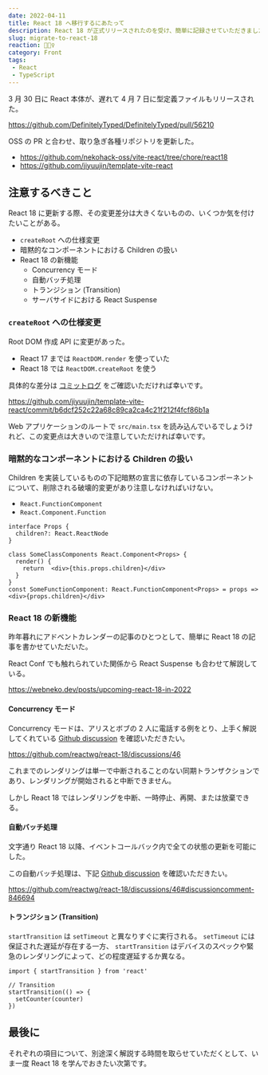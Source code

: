 ```yaml
---
date: 2022-04-11
title: React 18 へ移行するにあたって
description: React 18 が正式リリースされたのを受け、簡単に記録させていただきました。
slug: migrate-to-react-18
reaction: 👱🏻‍♀️
category: Front
tags: 
 - React
 - TypeScript
---
```


3 月 30 日に React 本体が、遅れて 4 月 7 日に型定義ファイルもリリースされた。

https://github.com/DefinitelyTyped/DefinitelyTyped/pull/56210

OSS の PR と合わせ、取り急ぎ各種リポジトリを更新した。

- https://github.com/nekohack-oss/vite-react/tree/chore/react18
- https://github.com/jiyuujin/template-vite-react

## 注意するべきこと

React 18 に更新する際、その変更差分は大きくないものの、いくつか気を付けたいことがある。

- `createRoot` への仕様変更
- 暗黙的なコンポーネントにおける Children の扱い
- React 18 の新機能
  - Concurrency モード
  - 自動バッチ処理
  - トランジション (Transition)
  - サーバサイドにおける React Suspense

### `createRoot` への仕様変更

Root DOM 作成 API に変更があった。

- React 17 までは `ReactDOM.render` を使っていた
- React 18 では `ReactDOM.createRoot` を使う

具体的な差分は [コミットログ](https://github.com/jiyuujin/template-vite-react/commit/b6dcf252c22a68c89ca2ca4c21f212f4fcf86b1a) をご確認いただければ幸いです。

https://github.com/jiyuujin/template-vite-react/commit/b6dcf252c22a68c89ca2ca4c21f212f4fcf86b1a

Web アプリケーションのルートで `src/main.tsx` を読み込んでいるでしょうけれど、この変更点は大きいので注意していただければ幸いです。

### 暗黙的なコンポーネントにおける Children の扱い

Children を実装しているものの下記暗黙の宣言に依存しているコンポーネントについて、削除される破壊的変更があり注意しなければいけない。

- `React.FunctionComponent`
- `React.Component.Function`

```tsx
interface Props {
  children?: React.ReactNode
}

class SomeClassComponents React.Component<Props> {
  render() {
    return  <div>{this.props.children}</div>
  }
}
const SomeFunctionComponent: React.FunctionComponent<Props> = props => <div>{props.children}</div>
```

### React 18 の新機能

昨年暮れにアドベントカレンダーの記事のひとつとして、簡単に React 18 の記事を書かせていただいた。

React Conf でも触れられていた関係から React Suspense も合わせて解説している。

https://webneko.dev/posts/upcoming-react-18-in-2022

#### Concurrency モード

Concurrency モードは、アリスとボブの 2 人に電話する例をとり、上手く解説してくれている [Github discussion](https://github.com/reactwg/react-18/discussions/46) を確認いただきたい。

https://github.com/reactwg/react-18/discussions/46

これまでのレンダリングは単一で中断されることのない同期トランザクションであり、レンダリングが開始されると中断できません。

しかし React 18 ではレンダリングを中断、一時停止、再開、または放棄できる。

#### 自動バッチ処理

文字通り React 18 以降、イベントコールバック内で全ての状態の更新を可能にした。

この自動バッチ処理は、下記 [Github discussion](https://github.com/reactwg/react-18/discussions/46#discussioncomment-846694) を確認いただきたい。

https://github.com/reactwg/react-18/discussions/46#discussioncomment-846694

#### トランジション (Transition)

`startTransition` は `setTimeout` と異なりすぐに実行される。 `setTimeout` には保証された遅延が存在する一方、 `startTransition` はデバイスのスペックや緊急のレンダリングによって、どの程度遅延するか異なる。

```tsx
import { startTransition } from 'react'

// Transition
startTransition(() => {
  setCounter(counter)
})
```

## 最後に

それぞれの項目について、別途深く解説する時間を取らせていただくとして、いま一度 React 18 を学んでおきたい次第です。
